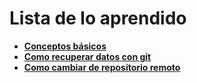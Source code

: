 # Lista de lo aprendido


- [**Conceptos básicos**](/markdown/conceptos-basicos.md)
- [**Como recuperar datos con git**](/markdown/como-recuperar-datos.md)
- [**Como cambiar de repositorio remoto**](/markdown/cambiar-de-repositorio.md)